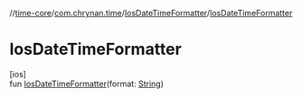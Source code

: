 //[time-core](../../../index.md)/[com.chrynan.time](../index.md)/[IosDateTimeFormatter](index.md)/[IosDateTimeFormatter](-ios-date-time-formatter.md)

# IosDateTimeFormatter

[ios]\
fun [IosDateTimeFormatter](-ios-date-time-formatter.md)(format: [String](https://kotlinlang.org/api/latest/jvm/stdlib/kotlin/-string/index.html))

